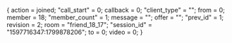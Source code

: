  {
 action = joined;
 "call_start" = 0;
 callback = 0;
 "client_type" = "";
 from = 0;
 member = 18;
 "member_count" = 1;
 message = "";
 offer = "";
 "prev_id" = 1;
 revision = 2;
 room = "friend_18_17";
 "session_id" = "1597716347:1799878206";
 to = 0;
 video = 0;
 } 
